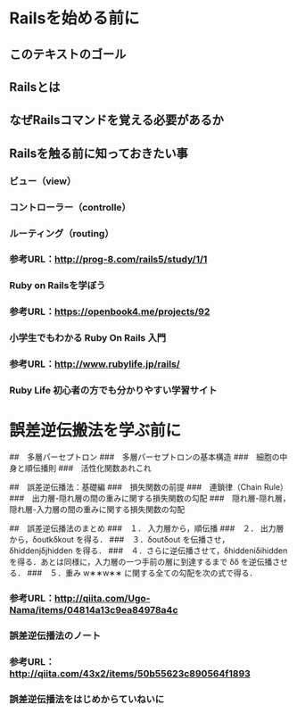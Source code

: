 # Railsを始める前に

## このテキストのゴール

## Railsとは

## なぜRailsコマンドを覚える必要があるか

## Railsを触る前に知っておきたい事
### ビュー（view）
### コントローラー（controlle）
### ルーティング（routing）

### 参考URL：http://prog-8.com/rails5/study/1/1
### Ruby on Railsを学ぼう

### 参考URL：https://openbook4.me/projects/92
### 小学生でもわかる Ruby On Rails 入門

### 参考URL：http://www.rubylife.jp/rails/
### Ruby Life 初心者の方でも分かりやすい学習サイト


# 誤差逆伝搬法を学ぶ前に

##　多層パーセプトロン
###　多層パーセプトロンの基本構造
###　細胞の中身と順伝播則
###　活性化関数あれこれ

##　誤差逆伝播法：基礎編
###　損失関数の前提
###　連鎖律（Chain Rule）
###　出力層-隠れ層の間の重みに関する損失関数の勾配
###　隠れ層-隠れ層，隠れ層-入力層の間の重みに関する損失関数の勾配

##　誤差逆伝播法のまとめ
###　１． 入力層から，順伝播
###　２． 出力層から，δoutkδkout を得る．
###　３．δoutδout を伝播させ，δhiddenjδjhidden を得る．
###　４．さらに逆伝播させて，δhiddeniδihidden を得る．あとは同様に，入力層の一つ手前の層に到達するまで δδ を逆伝播させる．
###　５．重み w∗∗w∗∗ に関する全ての勾配を次の式で得る．


### 参考URL：http://qiita.com/Ugo-Nama/items/04814a13c9ea84978a4c
### 誤差逆伝播法のノート

### 参考URL：http://qiita.com/43x2/items/50b55623c890564f1893
### 誤差逆伝播法をはじめからていねいに
